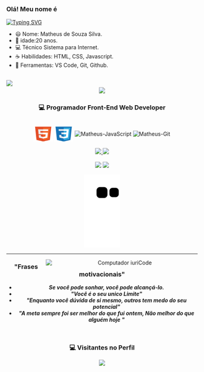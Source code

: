  ### Olá! Meu nome é 
[![Typing SVG](https://readme-typing-svg.herokuapp.com?color=%FF6F9C&lines=Matheus+de+Souza+Silva)](https://github.com/MatheusdeSouzaSilva70)

- 😃 Nome: Matheus de Souza Silva.
- 🥳 idade:20 anos.
-  💻 Técnico Sistema para Internet.
- ☕ Habilidades: HTML, CSS, Javascript.
- 💼 Ferramentas: VS Code, Git, Github.
</br>


<img src="https://user-images.githubusercontent.com/70382532/138322189-2db8df52-9dcb-40a0-88a8-c365466bd33d.gif"/>

<div align="center">
  <a href="https://matheusdesouzasilva70.github.io/Portfolio/" target="_blank"><img src="https://img.shields.io/badge/Meu-Portf%C3%B3lio-blueviolet?style=for-the-badge" target="_blank"></a>
</div>

### <p align="center">💻 Programador Front-End Web Developer</p>


 <div style="display: inline_block" align="center"><br>
  <img align="center" alt="Matheus-HTML" height="40" width="50" src="https://raw.githubusercontent.com/devicons/devicon/master/icons/html5/html5-original.svg">

  <img align="center" alt="Matheus-CSS" height="40" width="50" src="https://raw.githubusercontent.com/devicons/devicon/master/icons/css3/css3-original.svg">

  <img align="center" alt="Matheus-JavaScript" height="40" width="50" src="https://cdn.jsdelivr.net/gh/devicons/devicon/icons/javascript/javascript-plain.svg" />
	
  <img align="center" alt="Matheus-Git" height="40" width="50" src="https://cdn.jsdelivr.net/gh/devicons/devicon/icons/git/git-original.svg" />
</div>

<div align="center"> 
</br>
<div align="center">
  <a href="https://github.com/matheusdesouzasilva70">
  <img height="140em" src="https://github-readme-stats.vercel.app/api?username=Matheusdesouzasilva&show_icons=true&theme=dracula&include_all_commits=true&count_private=true"/>
  <img height="140em" src="https://github-readme-stats.vercel.app/api/top-langs/?username=Matheusdesouzasilva&layout=compact&langs_count=7&theme=dracula"/>
</div>
  </br>
   <a href = "mailto:matheussouzasilva628@gmail.com"><img src="https://img.shields.io/badge/Gmail-D14836?style=for-the-badge&logo=gmail&logoColor=white" target="_blank"></a>
    <a href="https://www.linkedin.com/in/matheus-de-souza-silva-288194229" target="_blank"><img src="https://img.shields.io/badge/-LinkedIn-%230077B5?style=for-the-badge&logo=linkedin&logoColor=white" target="_blank"></a> 
       
  ![Snake animation](https://github.com/rafaballerini/rafaballerini/blob/output/github-contribution-grid-snake.svg)
 
<hr/>
<img src= "https://raw.githubusercontent.com/MicaelliMedeiros/micaellimedeiros/master/image/computer-illustration.png"  min-width="400px" max-width="400px" width="400px" align="right" alt="Computador iuriCode">   
	
### "Frases motivacionais"

- **_Se você pode sonhar, você pode alcançá-lo._**
- **_"Você é o seu unico Limite"_**
- **_"Enquanto você dúvida de si mesmo,
 outros tem medo do seu potencial"_**
- **_"A meta sempre foi ser melhor do que fui ontem,
Não melhor do que alguém  hoje "_**

</br>

  ### <p align="center">💻 Visitantes no Perfil </p>
 <img align="relative" src="https://profile-counter.glitch.me/MatheusdeSouzaSilva70/count.svg" > 

